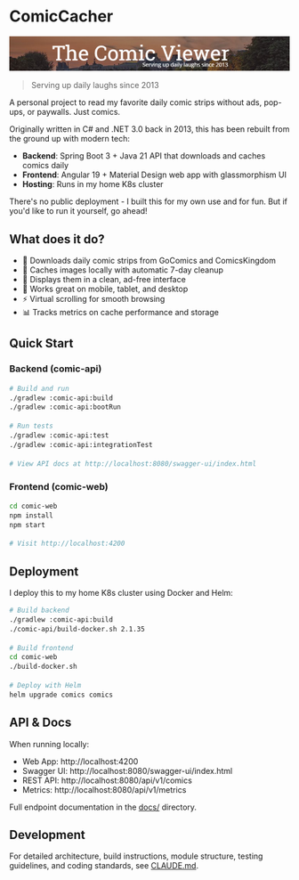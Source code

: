 # ComicCacher

![Comic Viewer Banner](assets/ComicViewer.png)

> Serving up daily laughs since 2013

A personal project to read my favorite daily comic strips without ads, pop-ups, or paywalls. Just comics.

Originally written in C# and .NET 3.0 back in 2013, this has been rebuilt from the ground up with modern tech:
- **Backend**: Spring Boot 3 + Java 21 API that downloads and caches comics daily
- **Frontend**: Angular 19 + Material Design web app with glassmorphism UI
- **Hosting**: Runs in my home K8s cluster

There's no public deployment - I built this for my own use and for fun. But if you'd like to run it yourself, go ahead!

## What does it do?

- 📰 Downloads daily comic strips from GoComics and ComicsKingdom
- 💾 Caches images locally with automatic 7-day cleanup
- 🎨 Displays them in a clean, ad-free interface
- 📱 Works great on mobile, tablet, and desktop
- ⚡ Virtual scrolling for smooth browsing
- 📊 Tracks metrics on cache performance and storage

## Quick Start

### Backend (comic-api)

```bash
# Build and run
./gradlew :comic-api:build
./gradlew :comic-api:bootRun

# Run tests
./gradlew :comic-api:test
./gradlew :comic-api:integrationTest

# View API docs at http://localhost:8080/swagger-ui/index.html
```

### Frontend (comic-web)

```bash
cd comic-web
npm install
npm start

# Visit http://localhost:4200
```

## Deployment

I deploy this to my home K8s cluster using Docker and Helm:

```bash
# Build backend
./gradlew :comic-api:build
./comic-api/build-docker.sh 2.1.35

# Build frontend
cd comic-web
./build-docker.sh

# Deploy with Helm
helm upgrade comics comics
```

## API & Docs

When running locally:
- Web App: http://localhost:4200
- Swagger UI: http://localhost:8080/swagger-ui/index.html
- REST API: http://localhost:8080/api/v1/comics
- Metrics: http://localhost:8080/api/v1/metrics

Full endpoint documentation in the [docs/](docs/) directory.

## Development

For detailed architecture, build instructions, module structure, testing guidelines, and coding standards, see [CLAUDE.md](CLAUDE.md).